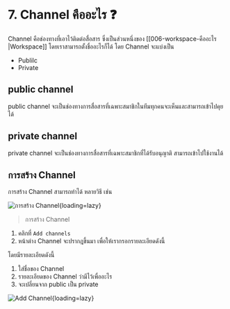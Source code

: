 # 7. Channel คืออะไร ❓

Channel คือช่องทางที่เอาไว้ติดต่อสื่อสาร ซึ่งเป็นส่วนหนึ่งของ [[006-workspace-คืออะไร |Workspace]] โดยเราสามารถตั้งชื่ออะไรก็ได้ โดย Channel จะแบ่งเป็น 

- Publilc
- Private

## public channel

public channel จะเป็นช่องทางการสื่อสารที่เฉพาะสมาชิกในทีมทุกคนจะเห็นและสามารถเข้าไปคุยได้

## private channel

private channel จะเป็นช่องทางการสื่อสารที่เฉพาะสมาชิกที่ได้รับอนุญาติ สามารถเข้าไปใช้งานได้

## การสร้าง Channel

การสร้าง Channel สามารถทำได้ หลายวิธี เช่น

![การสร้าง Channel](2023-01-04_14-54-47.png){loading=lazy}

> การสร้าง Channel

1. คลิกที่ `Add channels`
2. หน้าต่าง Channel จะปรากฎขึ้นมา เพื่อให้เรากรอกรายละเอียดดังนี้

โดยมีรายละเอียดดังนี้

1. ใส่ชื่อของ Channel
2. รายละเอียดของ Channel ว่ามีไว้เพื่ออะไร
3. จะเปลี่ยนจาก public เป็น private

![Add Channel](2023-01-04_14-49-46.png){loading=lazy}
